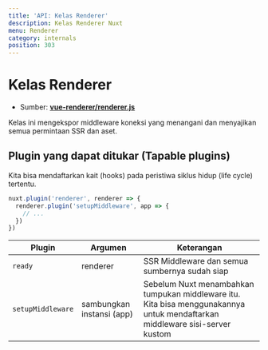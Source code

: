 ```yaml
---
title: 'API: Kelas Renderer'
description: Kelas Renderer Nuxt
menu: Renderer
category: internals
position: 303
---
```


# Kelas Renderer

- Sumber: **[vue-renderer/renderer.js](https://github.com/nuxt/nuxt.js/blob/dev/packages/vue-renderer/src/renderer.js)**

Kelas ini mengekspor middleware koneksi yang menangani dan menyajikan semua permintaan SSR dan aset.

## Plugin yang dapat ditukar (Tapable plugins)

Kita bisa mendaftarkan kait (hooks) pada peristiwa siklus hidup (life cycle) tertentu.

```js
nuxt.plugin('renderer', renderer => {
  renderer.plugin('setupMiddleware', app => {
    // ...
  })
})
```

| Plugin            | Argumen                   | Keterangan                                                                                                                  |
| ----------------- | ------------------------- | --------------------------------------------------------------------------------------------------------------------------- |
| `ready`           | renderer                  | SSR Middleware dan semua sumbernya sudah siap                                                                               |
| `setupMiddleware` | sambungkan instansi (app) | Sebelum Nuxt menambahkan tumpukan middleware itu. Kita bisa menggunakannya untuk mendaftarkan middleware sisi-server kustom |

